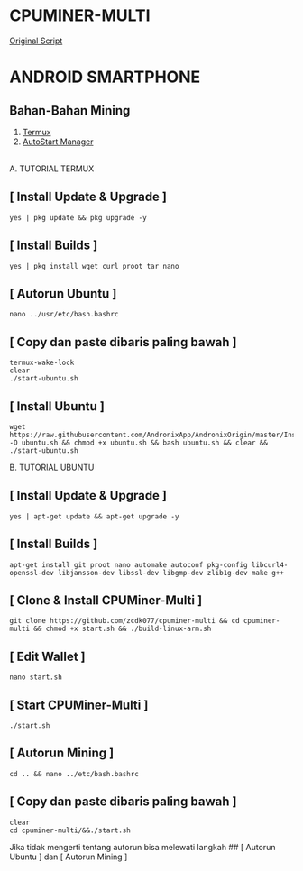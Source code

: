 # CPUMINER-MULTI
<a href=https://moneyblink.com/6sVz>Original Script</a>

# ANDROID SMARTPHONE

## Bahan-Bahan Mining
1. <a href=https://moneyblink.com/UhQzhTymk>Termux</a>
2. <a href=https://moneyblink.com/7kzerY1eXJx1>AutoStart Manager</a> <br><br>

A. TUTORIAL TERMUX

## [ Install Update & Upgrade ]

```
yes | pkg update && pkg upgrade -y
```

## [ Install Builds ]

```
yes | pkg install wget curl proot tar nano
```

## [ Autorun Ubuntu ]

```
nano ../usr/etc/bash.bashrc
```

## [ Copy dan paste dibaris paling bawah ]

```
termux-wake-lock
clear
./start-ubuntu.sh
```

## [ Install Ubuntu ]

```
wget https://raw.githubusercontent.com/AndronixApp/AndronixOrigin/master/Installer/Ubuntu/ubuntu.sh -O ubuntu.sh && chmod +x ubuntu.sh && bash ubuntu.sh && clear && ./start-ubuntu.sh
```

B. TUTORIAL UBUNTU

## [ Install Update & Upgrade ]

```
yes | apt-get update && apt-get upgrade -y
```

## [ Install Builds ]

```
apt-get install git proot nano automake autoconf pkg-config libcurl4-openssl-dev libjansson-dev libssl-dev libgmp-dev zlib1g-dev make g++
```

## [ Clone & Install CPUMiner-Multi ]
```
git clone https://github.com/zcdk077/cpuminer-multi && cd cpuminer-multi && chmod +x start.sh && ./build-linux-arm.sh
```

## [ Edit Wallet ]
```
nano start.sh
```

## [ Start CPUMiner-Multi ]
```
./start.sh
```

## [ Autorun Mining ]

```
cd .. && nano ../etc/bash.bashrc
```

## [ Copy dan paste dibaris paling bawah ]

```
clear
cd cpuminer-multi/&&./start.sh
```

Jika tidak mengerti tentang autorun bisa melewati langkah ## [ Autorun Ubuntu ] dan [ Autorun Mining ]
